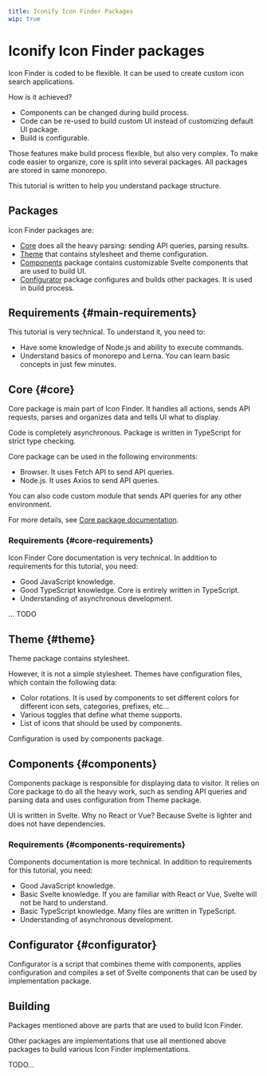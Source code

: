 ```yaml
title: Iconify Icon Finder Packages
wip: true
```

# Iconify Icon Finder packages

Icon Finder is coded to be flexible. It can be used to create custom icon search applications.

How is it achieved?

- Components can be changed during build process.
- Code can be re-used to build custom UI instead of customizing default UI package.
- Build is configurable.

Those features make build process flexible, but also very complex. To make code easier to organize, core is split into several packages. All packages are stored in same monorepo.

This tutorial is written to help you understand package structure.

## Packages

Icon Finder packages are:

- [Core](#core) does all the heavy parsing: sending API queries, parsing results.
- [Theme](#theme) that contains stylesheet and theme configuration.
- [Components](#components) package contains customizable Svelte components that are used to build UI.
- [Configurator](#configurator) package configures and builds other packages. It is used in build process.

## Requirements {#main-requirements}

This tutorial is very technical. To understand it, you need to:

- Have some knowledge of Node.js and ability to execute commands.
- Understand basics of monorepo and Lerna. You can learn basic concepts in just few minutes.

## Core {#core}

Core package is main part of Icon Finder. It handles all actions, sends API requests, parses and organizes data and tells UI what to display.

Code is completely asynchronous. Package is written in TypeScript for strict type checking.

Core package can be used in the following environments:

- Browser. It uses Fetch API to send API queries.
- Node.js. It uses Axios to send API queries.

You can also code custom module that sends API queries for any other environment.

For more details, see [Core package documentation](./core/index.md).

### Requirements {#core-requirements}

Icon Finder Core documentation is very technical. In addition to requirements for this tutorial, you need:

- Good JavaScript knowledge.
- Good TypeScript knowledge. Core is entirely written in TypeScript.
- Understanding of asynchronous development.

... TODO

## Theme {#theme}

Theme package contains stylesheet.

However, it is not a simple stylesheet. Themes have configuration files, which contain the following data:

- Color rotations. It is used by components to set different colors for different icon sets, categories, prefixes, etc...
- Various toggles that define what theme supports.
- List of icons that should be used by components.

Configuration is used by components package.

## Components {#components}

Components package is responsible for displaying data to visitor. It relies on Core package to do all the heavy work, such as sending API queries and parsing data and uses configuration from Theme package.

UI is written in Svelte. Why no React or Vue? Because Svelte is lighter and does not have dependencies.

### Requirements {#components-requirements}

Components documentation is more technical. In addition to requirements for this tutorial, you need:

- Good JavaScript knowledge.
- Basic Svelte knowledge. If you are familiar with React or Vue, Svelte will not be hard to understand.
- Basic TypeScript knowledge. Many files are written in TypeScript.
- Understanding of asynchronous development.

## Configurator {#configurator}

Configurator is a script that combines theme with components, applies configuration and compiles a set of Svelte components that can be used by implementation package.

## Building

Packages mentioned above are parts that are used to build Icon Finder.

Other packages are implementations that use all mentioned above packages to build various Icon Finder implementations.

TODO...
